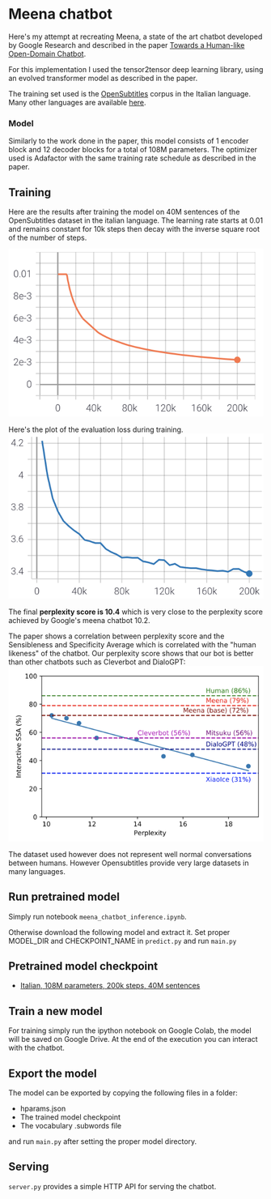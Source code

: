 # Meena chatbot
Here's my attempt at recreating Meena, a state of the art chatbot developed by Google Research and described in the paper [Towards a Human-like Open-Domain Chatbot](https://arxiv.org/pdf/2001.09977.pdf).

For this implementation I used the tensor2tensor deep learning library, using an evolved transformer model as described in the paper.

The training set used is the [OpenSubtitles](https://opus.nlpl.eu/OpenSubtitles-v2018.php) corpus in the Italian language. Many other languages are available [here](https://opus.nlpl.eu/OpenSubtitles-v2018.php).

### Model
Similarly to the work done in the paper, this model consists of 1 encoder block and 12 decoder blocks for a total of 108M parameters. The optimizer used is Adafactor with the same training rate schedule as described in the paper.

## Training
Here are the results after training the model on 40M sentences of the OpenSubtitles dataset in the italian language.
The learning rate starts at 0.01 and remains constant for 10k steps then decay with the inverse square root of the number of steps.

![Learning rate schedule](images/learning_rate.png)

Here's the plot of the evaluation loss during training.
![Evaluation loss plot](images/training.png)

The final **perplexity score is 10.4** which is very close to the perplexity score achieved by Google's meena chatbot 10.2. 

The paper shows a correlation between perplexity score and the Sensibleness and
Specificity Average which is correlated with the "human likeness" of the chatbot. Our perplexity score shows that our bot is better than other chatbots such as Cleverbot and DialoGPT:
![Perplexity SSA correlation](images/perplexity_SSA.png)

The dataset used however does not represent well normal conversations between humans. However Opensubtitles provide very large datasets in many languages.


## Run pretrained model
Simply run notebook `meena_chatbot_inference.ipynb`.

Otherwise download the following model and extract it. Set proper MODEL_DIR and CHECKPOINT_NAME in `predict.py` and run `main.py`

## Pretrained model checkpoint
- [Italian, 108M parameters, 200k steps, 40M sentences](https://mega.nz/file/cjZSmLgC#lvZW9g0v4sa6QN4-fVLaUVTLcD6GCjmFMI7_b762pqQ)

## Train a new model
For training simply run the ipython notebook on Google Colab, the model will be saved on Google Drive. At the end of the execution you can interact with the chatbot.

## Export the model
The model can be exported by copying the following files in a folder:
- hparams.json
- The trained model checkpoint
- The vocabulary .subwords file 

and run `main.py` after setting the proper model directory.

## Serving
`server.py` provides a simple HTTP API for serving the chatbot.